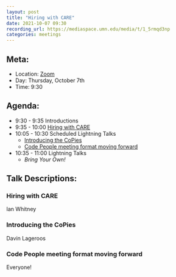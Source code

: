 ```yaml
---
layout: post
title: "Hiring with CARE"
date: 2021-10-07 09:30
recording_url: https://mediaspace.umn.edu/media/t/1_5rmqd3np
categories: meetings
---
```


## Meta:

- Location: [Zoom](https://z.umn.edu/cpmstream)
- Day: Thursday, October 7th
- Time: 9:30

## Agenda:

- 9:30 - 9:35 Introductions
- 9:35 - 10:00 [Hiring with CARE](#hiring-with-care)
- 10:05 - 10:30 Scheduled Lightning Talks
  - [Introducing the CoPies](#introducing-the-coPies)
  - [Code People meeting format moving forward](#code-people-meeting-format-moving-forward)
- 10:35 - 11:00 Lightning Talks
  - _Bring Your Own!_

## Talk Descriptions:

### Hiring with CARE
Ian Whitney

### Introducing the CoPies
Davin Lageroos

### Code People meeting format moving forward
Everyone!

